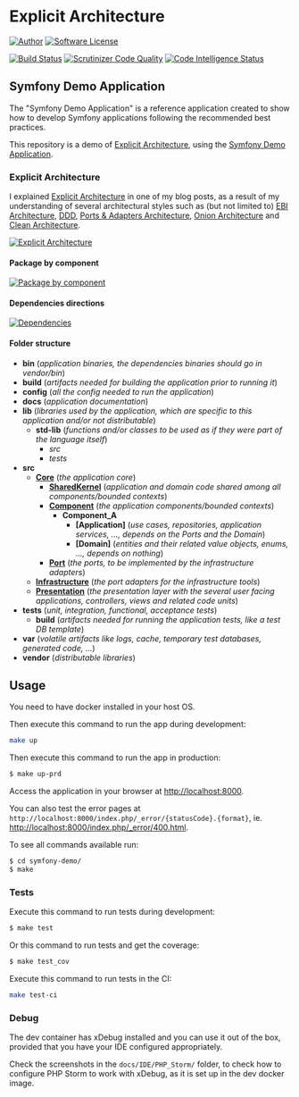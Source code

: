 # Explicit Architecture 
[![Author][Author]](https://www.herbertograca.com)
[![Software License][License]](LICENSE)

[![Build Status][Build]](https://scrutinizer-ci.com/g/hgraca/explicit-architecture-php/build-status/master)
[![Scrutinizer Code Quality][Score]](https://scrutinizer-ci.com/g/hgraca/explicit-architecture-php/?branch=master)
[![Code Intelligence Status][CodeInt]](https://scrutinizer-ci.com/code-intelligence)

## Symfony Demo Application

The "Symfony Demo Application" is a reference application created to show how
to develop Symfony applications following the recommended best practices.

This repository is a demo of [Explicit Architecture][1], using the [Symfony Demo Application][2].

### Explicit Architecture

I explained [Explicit Architecture][1] in one of my blog posts, as a result of my understanding of several architectural
 styles such as (but not limited to) [EBI Architecture][11], [DDD][12], [Ports & Adapters Architecture][13], 
 [Onion Architecture][14] and [Clean Architecture][15].
 
[![Explicit Architecture](https://docs.google.com/drawings/d/e/2PACX-1vQ5ps72uaZcEJzwnJbPhzUfEeBbN6CJ04j7hl2i3K2HHatNcsoyG2tgX2vnrN5xxDKLp5Jm5bzzmZdv/pub?w=960&amp;h=657)][2]

#### Package by component

[![Package by component](https://docs.google.com/drawings/d/e/2PACX-1vQjEj4dKKUaQEUcNDq2UO58oIUu6pehqrE99q4gSRk0DY9KPIuhgG9Yg3qJGgW4ybrL5Ql8_Xo5z3yq/pub?w=960&h=720)][17]

#### Dependencies directions

[![Dependencies](https://docs.google.com/drawings/d/e/2PACX-1vQyv5xAx5hFJPhiK19AGl_2t256M0yKcDSliH8etojltE3tBlEnCndwfsUr1UsXvv5PKGVtrBHkQX3h/pub?w=913&amp;h=129)][16]

#### Folder structure

- **bin** (_application binaries, the dependencies binaries should go in vendor/bin_)
- **build** (_artifacts needed for building the application prior to running it_)
- **config** (_all the config needed to run the application_)
- **docs** (_application documentation_)
- **lib** (_libraries used by the application, which are specific to this application and/or not distributable_)
    - **std-lib**  (_functions and/or classes to be used as if they were part of the language itself_)
        - _src_
        - _tests_
- **src**
    - **[Core][10]** (_the application core_)
        - **[SharedKernel][6]** (_application and domain code shared among all components/bounded contexts_)
        - **[Component][5]** (_the application components/bounded contexts_)
            - **Component_A**
                - **[Application]** (_use cases, repositories, application services, ..., depends on the Ports and the Domain_)
                - **[Domain]** (_entities and their related value objects, enums, ..., depends on nothing_)
        - **[Port][8]** (_the ports, to be implemented by the infrastructure adapters_)
    - **[Infrastructure][9]** (_the port adapters for the infrastructure tools_)
    - **[Presentation][7]** (_the presentation layer with the several user facing applications, controllers, views and related code units_)
- **tests** (_unit, integration, functional, acceptance tests_)
    - **build** (_artifacts needed for running the application tests, like a test DB template_)
- **var** (_volatile artifacts like logs, cache, temporary test databases, generated code, ..._)
- **vendor** (_distributable libraries_)

## Usage

You need to have docker installed in your host OS. 

Then execute this command to run the app during development: 

```bash
make up
```

Then execute this command to run the app in production: 

```bash
$ make up-prd
```

Access the application in your browser at <http://localhost:8000>.

You can also test the error pages at `http://localhost:8000/index.php/_error/{statusCode}.{format}`,
 ie. <http://localhost:8000/index.php/_error/400.html>.

To see all commands available run:

```bash
$ cd symfony-demo/
$ make
```

### Tests

Execute this command to run tests during development:

```bash
$ make test
```

Or this command to run tests and get the coverage:

```bash
$ make test_cov
```

Execute this command to run tests in the CI:

```bash
make test-ci
```

### Debug

The dev container has xDebug installed and you can use it out of the box, provided that you have your IDE configured
 appropriately.
 
Check the screenshots in the `docs/IDE/PHP_Storm/` folder, to check how to configure PHP Storm to work with xDebug, as
 it is set up in the dev docker image.

[1]: https://herbertograca.com/2017/11/16/explicit-architecture-01-ddd-hexagonal-onion-clean-cqrs-how-i-put-it-all-together/
[2]: https://docs.google.com/drawings/d/1E_hx5B4czRVFVhGJbrbPDlb_JFxJC8fYB86OMzZuAhg/edit?usp=sharing
[5]: http://ddd.fed.wiki.org/view/welcome-visitors/view/domain-driven-design/view/bounded-context
[6]: http://ddd.fed.wiki.org/view/welcome-visitors/view/domain-driven-design/view/shared-kernel
[7]: https://herbertograca.com/2017/11/16/explicit-architecture-01-ddd-hexagonal-onion-clean-cqrs-how-i-put-it-all-together/#primary-or-driving-adapters
[8]: https://herbertograca.com/2017/11/16/explicit-architecture-01-ddd-hexagonal-onion-clean-cqrs-how-i-put-it-all-together/#ports
[9]: https://herbertograca.com/2017/11/16/explicit-architecture-01-ddd-hexagonal-onion-clean-cqrs-how-i-put-it-all-together/#secondary-or-driving-adapters
[10]: https://herbertograca.com/2017/11/16/explicit-architecture-01-ddd-hexagonal-onion-clean-cqrs-how-i-put-it-all-together/#application-core-organisation
[11]: https://herbertograca.com/2017/08/24/ebi-architecture/
[12]: https://herbertograca.com/2017/09/07/domain-driven-design/
[13]: https://herbertograca.com/2017/09/14/ports-adapters-architecture/
[14]: https://herbertograca.com/2017/09/21/onion-architecture/
[15]: https://herbertograca.com/2017/09/28/clean-architecture-standing-on-the-shoulders-of-giants/
[16]: https://docs.google.com/drawings/d/1DGiP9qyBpRHPDPKRJoXdElw1DXwmJoR-88Qvtf6hBNA/edit?usp=sharing
[17]: https://docs.google.com/drawings/d/1QurViCcaZ4Eh1CgBvel9aK5RLBkw2TaOAnO-Lhu4pfw/edit?usp=sharing

[Author]: http://img.shields.io/badge/author-@hgraca-blue.svg?style=flat-square
[License]: https://img.shields.io/badge/license-MIT-blue.svg?style=flat-square

[Build]: https://scrutinizer-ci.com/g/hgraca/explicit-architecture-php/badges/build.png?b=master
[Score]: https://scrutinizer-ci.com/g/hgraca/explicit-architecture-php/badges/quality-score.png?b=master
[CodeInt]: https://scrutinizer-ci.com/g/hgraca/explicit-architecture-php/badges/code-intelligence.svg?b=master
